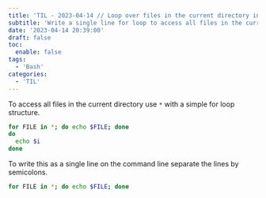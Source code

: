 ```yaml
---
title: 'TIL - 2023-04-14 // Loop over files in the current directory in the Bash command line'
subtitle: 'Write a single line for loop to access all files in the current directory using the Bash command line'
date: '2023-04-14 20:39:00'
draft: false
toc:
  enable: false
tags: 
  - 'Bash'
categories: 
  - 'TIL'
---
```


To access all files in the current directory use `*` with a simple for loop structure.

```bash
for FILE in *; do echo $FILE; done
do
  echo $i
done
```

To write this as a single line on the command line separate the lines by semicolons.

```bash
for FILE in *; do echo $FILE; done
```
